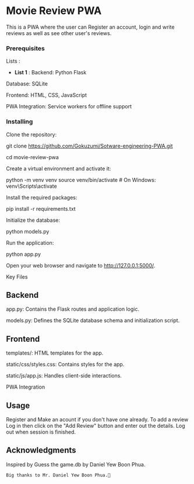 # Movie Review PWA
This is a PWA where the user can Register an account, login and write reviews as well as see other user's reviews.

### Prerequisites
 Lists : 
 - **List 1** :
 Backend: Python Flask

Database: SQLite

Frontend: HTML, CSS, JavaScript

PWA Integration: Service workers for offline support

### Installing
Clone the repository:

git clone https://github.com/Gokuzumi/Sotware-engineering-PWA.git

cd movie-review-pwa

Create a virtual environment and activate it:

python -m venv venv
source venv/bin/activate  # On Windows: venv\Scripts\activate

Install the required packages:

pip install -r requirements.txt

Initialize the database:

python models.py

Run the application:

python app.py

Open your web browser and navigate to http://127.0.0.1:5000/.

Key Files

## Backend

app.py: Contains the Flask routes and application logic.

models.py: Defines the SQLite database schema and initialization script.

## Frontend

templates/: HTML templates for the app.

static/css/styles.css: Contains styles for the app.

static/js/app.js: Handles client-side interactions.

PWA Integration



## Usage
Register and Make an acount if you don't have one already.
To add a review Log in then click on the "Add Review" button and enter out the details.
Log out when session is finished.

## Acknowledgments
Inspired by Guess the game.db by Daniel Yew Boon Phua. 

    Big thanks to Mr. Daniel Yew Boon Phua.🙏